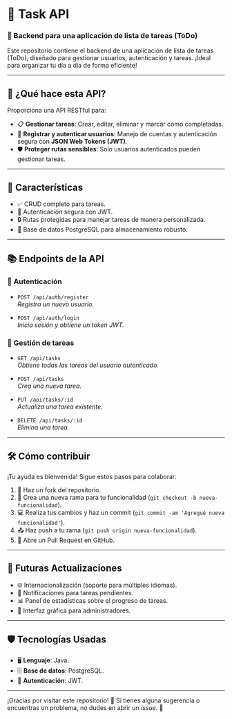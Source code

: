 # 📝 Task API

### 🚀 Backend para una aplicación de lista de tareas (ToDo)
Este repositorio contiene el backend de una aplicación de lista de tareas (ToDo), diseñado para gestionar usuarios, autenticación y tareas. ¡Ideal para organizar tu día a día de forma eficiente!

---

## 🌟 **¿Qué hace esta API?**
Proporciona una API RESTful para:
- 📋 **Gestionar tareas**: Crear, editar, eliminar y marcar como completadas.
- 🔐 **Registrar y autenticar usuarios**: Manejo de cuentas y autenticación segura con **JSON Web Tokens (JWT)**.
- 🛡️ **Proteger rutas sensibles**: Solo usuarios autenticados pueden gestionar tareas.

---

## 🔧 **Características**
- ✅ CRUD completo para tareas.
- 🔐 Autenticación segura con JWT.
- 🔒 Rutas protegidas para manejar tareas de manera personalizada.
- 💾 Base de datos PostgreSQL para almacenamiento robusto.

---

## 📚 **Endpoints de la API**
### 🔑 **Autenticación**
- `POST /api/auth/register`  
  _Registra un nuevo usuario._

- `POST /api/auth/login`  
  _Inicia sesión y obtiene un token JWT._

### 📝 **Gestión de tareas**
- `GET /api/tasks`  
  _Obtiene todas las tareas del usuario autenticado._

- `POST /api/tasks`  
  _Crea una nueva tarea._

- `PUT /api/tasks/:id`  
  _Actualiza una tarea existente._

- `DELETE /api/tasks/:id`  
  _Elimina una tarea._

---

## 🛠️ **Cómo contribuir**
¡Tu ayuda es bienvenida! Sigue estos pasos para colaborar:

1. 🍴 Haz un fork del repositorio.
2. 🌱 Crea una nueva rama para tu funcionalidad (`git checkout -b nueva-funcionalidad`).
3. 💻 Realiza tus cambios y haz un commit (`git commit -am 'Agregué nueva funcionalidad'`).
4. 📤 Haz push a tu rama (`git push origin nueva-funcionalidad`).
5. 📨 Abre un Pull Request en GitHub.

---

## 📅 **Futuras Actualizaciones**
- 🌐 Internacionalización (soporte para múltiples idiomas).
- 🔔 Notificaciones para tareas pendientes.
- 📊 Panel de estadísticas sobre el progreso de tareas.
- 🌈 Interfaz gráfica para administradores.

---

## 🛡️ **Tecnologías Usadas**
- 🖥️ **Lenguaje**: Java.
- 🗄️ **Base de datos**: PostgreSQL.
- 🔑 **Autenticación**: JWT.

---

¡Gracias por visitar este repositorio! 🌟 Si tienes alguna sugerencia o encuentras un problema, no dudes en abrir un _issue_. 💬
